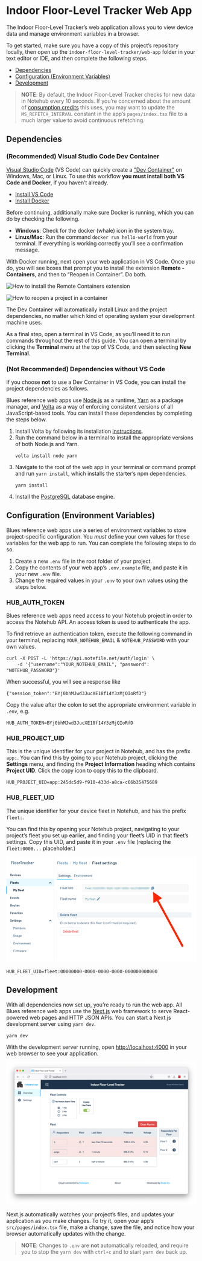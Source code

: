 # Indoor Floor-Level Tracker Web App

The Indoor Floor-Level Tracker’s web application allows you to view device data and 
manage environment variables in a browser.

To get started, make sure you have a copy of this project’s repository locally,
then open up the `indoor-floor-level-tracker/web-app` folder in your text editor or
IDE, and then complete the following steps.

- [Dependencies](#dependencies)
- [Configuration (Environment Variables)](#configuration-environment-variables)
- [Development](#development)

> **NOTE**: By default, the Indoor Floor-Level Tracker checks for new data in Notehub
every 10 seconds. If you’re concerned about the amount of [consumption credits](https://blues.io/pricing/)
this uses, you may want to update the `MS_REFETCH_INTERVAL` constant in the app’s
`pages/index.tsx` file to a much larger value to avoid continuous refetching.

## Dependencies

### (Recommended) Visual Studio Code Dev Container

[Visual Studio Code](https://code.visualstudio.com/) (VS Code) can quickly create a
["Dev Container"](https://code.visualstudio.com/docs/remote/containers) on Windows,
Mac, or Linux. To use this workflow **you must install both VS Code and Docker**, if
you haven’t already.

- [Install VS Code](https://code.visualstudio.com/)
- [Install Docker](https://docs.docker.com/get-docker/)

Before continuing, additionally make sure Docker is running, which you can do by
checking the following.

- **Windows**: Check for the docker (whale) icon in the system tray.
- **Linux/Mac**: Run the command `docker run hello-world` from your terminal. If everything
is working correctly you’ll see a confirmation message.

With Docker running, next open your web application in VS Code. Once you do, you will see
boxes that prompt you to install the extension **Remote - Containers**, and then to “Reopen
in Container”. Do both.

![How to install the Remote Containers extension](https://user-images.githubusercontent.com/544280/189387596-a7c2ed85-7470-49a2-b5ee-a08e594297f2.png)

![How to reopen a project in a container](https://user-images.githubusercontent.com/544280/189387610-2fd114ed-4bfb-43df-8d18-aea04540e61f.png)

The Dev Container will automatically install Linux and the project dependencies,
no matter which kind of operating system your development machine uses.

As a final step, open a terminal in VS Code, as you’ll need it to run commands
throughout the rest of this guide. You can open a terminal by clicking the
**Terminal** menu at the top of VS Code, and then selecting **New Terminal**.

### (Not Recommended) Dependencies without VS Code

If you choose **not** to use a Dev Container in VS Code, you can install the
project dependencies as follows.

Blues reference web apps use [Node.js](https://nodejs.org/en/) as a
runtime, [Yarn](https://yarnpkg.com/) as a package manager, and
[Volta](https://volta.sh/) as a way of enforcing consistent versions of all
JavaScript-based tools. You can install these dependencies by completing the
steps below.

1. Install Volta by following its installation
   [instructions](https://docs.volta.sh/guide/getting-started).
2. Run the command below in a terminal to install the appropriate versions of
   both Node.js and Yarn.
   ```
   volta install node yarn
   ```
3. Navigate to the root of the web app in your terminal or
   command prompt and run `yarn install`, which installs the starter’s npm
   dependencies.
   ```
   yarn install
   ```
4. Install the [PostgreSQL](https://www.postgresql.org/download/) database engine.

## Configuration (Environment Variables)

Blues reference web apps use a series of environment variables to store
project-specific configuration. You _must_ define your own values for these
variables for the web app to run. You can complete the following
steps to do so.

1. Create a new `.env` file in the root folder of your project.
1. Copy the contents of your web app’s `.env.example` file, and paste
it in your new `.env` file.
1. Change the required values in your `.env` to your own values using the steps
   below.

### HUB_AUTH_TOKEN

Blues reference web apps need access to your Notehub project in order to
access the Notehub API. An access token is used to authenticate the app.

To find retrieve an authentication token, execute the following command in your
terminal, replacing `YOUR_NOTEHUB_EMAIL` & `NOTEHUB_PASSWORD` with your own values.

```
curl -X POST -L 'https://api.notefile.net/auth/login' \
    -d '{"username":"YOUR_NOTEHUB_EMAIL", "password": "NOTEHUB_PASSWORD"}'
```

When successful, you will see a response like

```
{"session_token":"BYj0bhMJwd3JucXE18f14Y3zMjQIoRfD"}
```

Copy the value after the colon to set the appropriate environment variable in `.env`, e.g.

```
HUB_AUTH_TOKEN=BYj0bhMJwd3JucXE18f14Y3zMjQIoRfD
```

### HUB_PROJECT_UID

This is the unique identifier for your project in Notehub, and has the prefix `app:`.
You can find this by going to your Notehub project, clicking the **Settings** menu,
and finding the **Project Information** heading which contains **Project UID**. Click
the copy icon to copy this to the clipboard.

```
HUB_PROJECT_UID=app:245dc5d9-f910-433d-a8ca-c66b35475689
```

### HUB_FLEET_UID

The unique identifier for your device fleet in Notehub, and has the prefix `fleet:`.

You can find this by opening your Notehub project, navigating to your project’s
fleet you set up earlier, and finding your fleet’s UID in that fleet’s settings.
Copy this UID, and paste it in your `.env` file (replacing the `fleet:0000...`
placeholder.)

![Location of the fleet UID in Notehub](../images/notehub-fleet-uid.png)

```
HUB_FLEET_UID=fleet:00000000-0000-0000-0000-000000000000
```

## Development

With all dependencies now set up, you’re ready to run the web app. All Blues reference
web apps use the [Next.js](https://nextjs.org/) web
framework to serve React-powered web pages and HTTP JSON APIs. You can start a
Next.js development server using `yarn dev`.

```
yarn dev
```

With the development server running, open <http://localhost:4000> in your web
browser to see your application.

![The display of the final web app](../images/web-app-display.png)

Next.js automatically watches your project’s files, and updates your application
as you make changes. To try it, open your app’s `src/pages/index.tsx` file, make
a change, save the file, and notice how your browser automatically updates with
the change.

> **NOTE**: Changes to `.env` are **not** automatically reloaded, and require you
to stop the `yarn dev` with `ctrl+c` and to start `yarn dev` back up.
